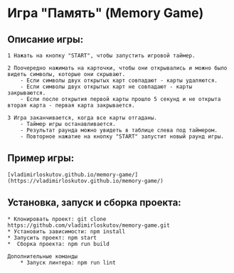 # Игра "Память" (Memory Game)

## Описание игры:
    1 Нажать на кнопку "START", чтобы запустить игровой таймер.

    2 Поочередно нажимать на карточки, чтобы они открывались и можно было видеть символы, которые они скрывают.
        - Если символы двух открытых карт совпадают - карты удаляются.
        - Если символы двух открытых карт не совпадают - карты закрываются.
        - Если после открытия первой карты прошло 5 секунд и не открыта вторая карта - первая карта закрывается.

    3 Игра заканчивается, когда все карты отгаданы.
        - Таймер игры останавливается.
        - Результат раунда можно увидеть в таблице слева под таймером.
        - Повторное нажатие на кнопку "START" запустит новый раунд игры.

## Пример игры:
    [vladimirloskutov.github.io/memory-game/](https://vladimirloskutov.github.io/memory-game/)

## Установка, запуск и сборка проекта:
    * Клонировать проект: git clone https://github.com/vladimirloskutov/memory-game.git
    * Установить зависимости: npm install
    * Запусить проект: npm start
    *  Сборка проекта: npm run build

    Дополнительные команды
        * Запуск линтера: npm run lint
        